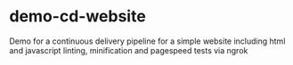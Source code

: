 # demo-cd-website
Demo for a continuous delivery pipeline for a simple website including html and javascript linting, minification and pagespeed tests via ngrok
